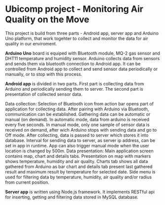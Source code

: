 # Ubicomp project - Monitoring Air Quality on the Move

This project is build from three parts - Android app, server app and Arduino Uno platform, that work togehter to collect and monitor the data for air quality in our enviroment.


**Arduino Uno** board is equiped with Bluetooth module, MQ-2 gas sensor and DHT11 temperature and humidity sensor. Arduino collects data from sensors and sends them via bluetooth connection to Android app. It can be controlled from Android app to collect and send sensor data periodically or manually, or to stop with this process.


**Android app** is divided in two parts. First part is collecting data from Arduino and periodically sending them to server. The second part is presentation of collected sensor data.

Data collection:
Selection of Bluetooth icon from action bar opens part of application for collecting data. After pairing with Arduino via Bluetooth, communication can be established. Gathering data can be automatic or manual (on demand). In automatic mode, data from arduino is received every five seconds. In manual mode, only one sample of sensor data is received on demand, after wich Arduino stops with sending data and go to Off mode. After collecting, data is passed to server which stores it into database. Interval for sending data to server, as server ip address, can be set in app in runtime. App can also trigger manual mode when the user location is changed by 500m. 
Data presentation:
Main application screen contains map, chart and details tabs. Presentation on map with markers shows temperature, humidity and air quality. Charts tab shows all data gathered from Arduino as bar chart and details tab present last gathered result and maximum result by temperature for selected date.
Side menu is used for filtering data by temperature, humidity, air quality and/or radius from current position.


**Server app** is written using Node.js framework. It implements RESTful api for inserting, getting and filtering data stored in MySQL database.
